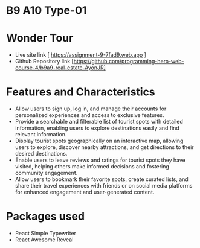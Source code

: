 

# B9 A10 Type-01



# Wonder Tour
- Live site link  [  https://assignment-9-7fad9.web.app ]
- Github Repository link [https://github.com/programming-hero-web-course-4/b9a9-real-estate-AyonJR]

# Features and Characteristics 

-  Allow users to sign up, log in, and manage their accounts for personalized experiences and access to exclusive features.
- Provide a searchable and filterable list of tourist spots with detailed information, enabling users to explore destinations easily and find relevant information.
- Display tourist spots geographically on an interactive map, allowing users to explore, discover nearby attractions, and get directions to their desired destinations.
- Enable users to leave reviews and ratings for tourist spots they have visited, helping others make informed decisions and fostering community engagement.
- Allow users to bookmark their favorite spots, create curated lists, and share their travel experiences with friends or on social media platforms for enhanced engagement and user-generated content.

# Packages used
- React Simple Typewriter 
- React Awesome Reveal
